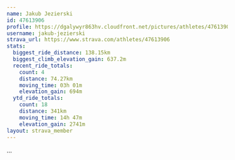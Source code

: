 ```yaml
---
name: Jakub Jezierski
id: 47613906
profile: https://dgalywyr863hv.cloudfront.net/pictures/athletes/47613906/14681924/1/large.jpg
username: jakub-jezierski
strava_url: https://www.strava.com/athletes/47613906
stats:
  biggest_ride_distance: 138.15km
  biggest_climb_elevation_gain: 637.2m
  recent_ride_totals:
    count: 4
    distance: 74.27km
    moving_time: 03h 01m
    elevation_gain: 694m
  ytd_ride_totals:
    count: 18
    distance: 341km
    moving_time: 14h 47m
    elevation_gain: 2741m
layout: strava_member
--- 
```

...
